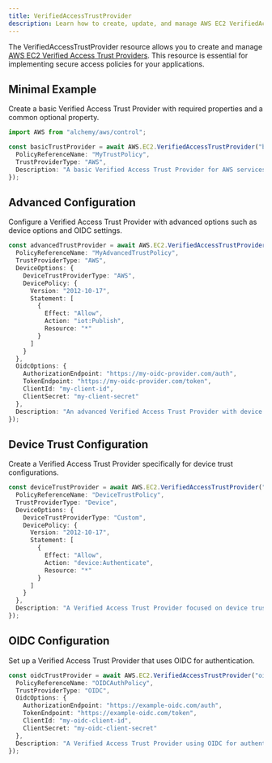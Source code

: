 ```yaml
---
title: VerifiedAccessTrustProvider
description: Learn how to create, update, and manage AWS EC2 VerifiedAccessTrustProviders using Alchemy Cloud Control.
---
```


The VerifiedAccessTrustProvider resource allows you to create and manage [AWS EC2 Verified Access Trust Providers](https://docs.aws.amazon.com/ec2/latest/userguide/). This resource is essential for implementing secure access policies for your applications.

## Minimal Example

Create a basic Verified Access Trust Provider with required properties and a common optional property.

```ts
import AWS from "alchemy/aws/control";

const basicTrustProvider = await AWS.EC2.VerifiedAccessTrustProvider("basicTrustProvider", {
  PolicyReferenceName: "MyTrustPolicy",
  TrustProviderType: "AWS",
  Description: "A basic Verified Access Trust Provider for AWS services"
});
```

## Advanced Configuration

Configure a Verified Access Trust Provider with advanced options such as device options and OIDC settings.

```ts
const advancedTrustProvider = await AWS.EC2.VerifiedAccessTrustProvider("advancedTrustProvider", {
  PolicyReferenceName: "MyAdvancedTrustPolicy",
  TrustProviderType: "AWS",
  DeviceOptions: {
    DeviceTrustProviderType: "AWS",
    DevicePolicy: {
      Version: "2012-10-17",
      Statement: [
        {
          Effect: "Allow",
          Action: "iot:Publish",
          Resource: "*"
        }
      ]
    }
  },
  OidcOptions: {
    AuthorizationEndpoint: "https://my-oidc-provider.com/auth",
    TokenEndpoint: "https://my-oidc-provider.com/token",
    ClientId: "my-client-id",
    ClientSecret: "my-client-secret"
  },
  Description: "An advanced Verified Access Trust Provider with device and OIDC options"
});
```

## Device Trust Configuration

Create a Verified Access Trust Provider specifically for device trust configurations.

```ts
const deviceTrustProvider = await AWS.EC2.VerifiedAccessTrustProvider("deviceTrustProvider", {
  PolicyReferenceName: "DeviceTrustPolicy",
  TrustProviderType: "Device",
  DeviceOptions: {
    DeviceTrustProviderType: "Custom",
    DevicePolicy: {
      Version: "2012-10-17",
      Statement: [
        {
          Effect: "Allow",
          Action: "device:Authenticate",
          Resource: "*"
        }
      ]
    }
  },
  Description: "A Verified Access Trust Provider focused on device trust."
});
```

## OIDC Configuration

Set up a Verified Access Trust Provider that uses OIDC for authentication.

```ts
const oidcTrustProvider = await AWS.EC2.VerifiedAccessTrustProvider("oidcTrustProvider", {
  PolicyReferenceName: "OIDCAuthPolicy",
  TrustProviderType: "OIDC",
  OidcOptions: {
    AuthorizationEndpoint: "https://example-oidc.com/auth",
    TokenEndpoint: "https://example-oidc.com/token",
    ClientId: "my-oidc-client-id",
    ClientSecret: "my-oidc-client-secret"
  },
  Description: "A Verified Access Trust Provider using OIDC for authentication."
});
```